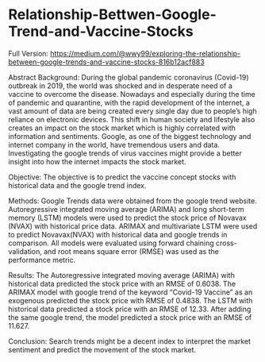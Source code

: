 # Relationship-Bettwen-Google-Trend-and-Vaccine-Stocks
Full Version: https://medium.com/@wwy99/exploring-the-relationship-between-google-trends-and-vaccine-stocks-816b12acf883



Abstract
Background:
During the global pandemic coronavirus (Covid-19) outbreak in 2019, the world was shocked and in desperate need of a vaccine to overcome the disease. Nowadays and especially during the time of pandemic and quarantine, with the rapid development of the internet, a vast amount of data are being created every single day due to people’s high reliance on electronic devices. This shift in human society and lifestyle also creates an impact on the stock market which is highly correlated with information and sentiments. Google, as one of the biggest technology and internet company in the world, have tremendous users and data. Investigating the google trends of virus vaccines might provide a better insight into how the internet impacts the stock market.

Objective:
The objective is to predict the vaccine concept stocks with historical data and the google trend index.

Methods:
Google Trends data were obtained from the google trend website. Autoregressive integrated moving average (ARIMA) and long short-term memory (LSTM) models were used to predict the stock price of Novavax (NVAX) with historical price data. ARIMAX and multivariate LSTM were used to predict Novavax(NVAX) with historical data and google trends in comparison. All models were evaluated using forward chaining cross-validation, and root means square error (RMSE) was used as the performance metric.

Results:
The Autoregressive integrated moving average (ARIMA) with historical data predicted the stock price with an RMSE of 0.6038. The ARIMAX model with google trend of the keyword “Covid-19 Vaccine” as an exogenous predicted the stock price with RMSE of 0.4838. The LSTM with historical data predicted a stock price with an RMSE of 12.33. After adding the same google trend, the model predicted a stock price with an RMSE of 11.627.

Conclusion:
Search trends might be a decent index to interpret the market sentiment and predict the movement of the stock market.


